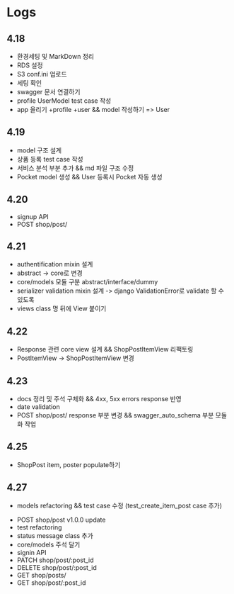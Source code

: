 # Logs

## 4.18

+ 환경세팅 및 MarkDown 정리
+ RDS 설정
+ S3 conf.ini 업로드
+ 세팅 확인
+ swagger 문서 연결하기
+ profile UserModel test case 작성
+ app 올리기 +profile +user && model 작성하기 => User

## 4.19

+ model 구조 설계
+ 상품 등록 test case 작성
+ 서비스 분석 부분 추가 && md 파일 구조 수정
+ Pocket model 생성 && User 등록시 Pocket 자동 생성

## 4.20

+ signup API
+ POST shop/post/

## 4.21

+ authentification mixin 설계
+ abstract -> core로 변경
+ core/models 모듈 구분 abstract/interface/dummy
+ serializer validation mixin 설계 -> django ValidationError로 validate 할 수 있도록
+ views class 명 뒤에 View 붙이기

## 4.22

+ Response 관련 core view 설계 && ShopPostItemView 리팩토링
+ PostItemView -> ShopPostItemView 변경

## 4.23

+ docs 정리 및 주석 구체화 && 4xx, 5xx errors response 반영
+ date validation
+ POST shop/post/ response 부분 변경 && swagger_auto_schema 부분 모듈화 작업

## 4.25

+ ShopPost item, poster populate하기

## 4.27
+ models refactoring && test case 수정 (test_create_item_post case 추가)
- POST shop/post v1.0.0 update
- test refactoring
- status message class 추가
- core/models 주석 달기
- signin API
- PATCH shop/post/:post_id
- DELETE shop/post/:post_id
- GET shop/posts/
- GET shop/post/:post_id
